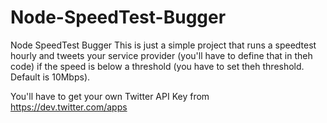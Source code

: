 # Node-SpeedTest-Bugger
Node SpeedTest Bugger
This is just a simple project that runs a speedtest hourly and tweets your service provider (you'll have to define that in theh code) if the speed is below a threshold (you have to set theh threshold. Default is 10Mbps).

You'll have to get your own Twitter API Key from https://dev.twitter.com/apps
